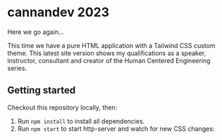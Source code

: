# cannandev 2023

Here we go again...

This time we have a pure HTML application with a Tailwind CSS custom theme. This latest site version shows my qualifications as a speaker, instructor, consultant and creator of the Human Centered Engineering series.

## Getting started

Checkout this repository locally, then:

1. Run `npm install` to install all dependencies.
1. Run `npm start` to start http-server and watch for new CSS changes:
